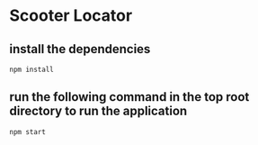 # Scooter Locator

## install the dependencies

```console
npm install
```

## run the following command in the top root directory to run the application

```console
npm start
```